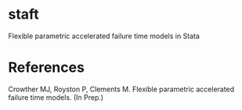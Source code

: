 # staft
Flexible parametric accelerated failure time models in Stata

# References

Crowther MJ, Royston P, Clements M. Flexible parametric accelerated failure time models. (In Prep.)
